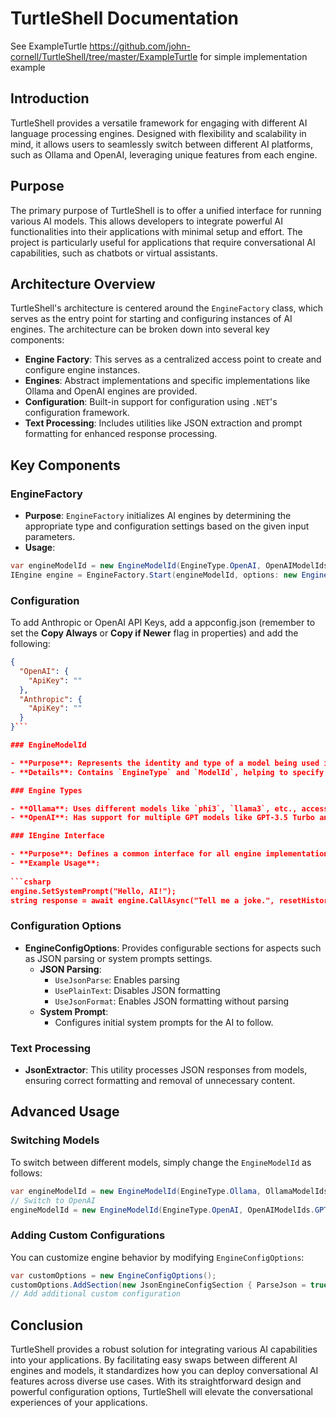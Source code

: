 # TurtleShell Documentation

See ExampleTurtle https://github.com/john-cornell/TurtleShell/tree/master/ExampleTurtle for simple implementation example

## Introduction

TurtleShell provides a versatile framework for engaging with different AI language processing engines. Designed with flexibility and scalability in mind, it allows users to seamlessly switch between different AI platforms, such as Ollama and OpenAI, leveraging unique features from each engine.

## Purpose

The primary purpose of TurtleShell is to offer a unified interface for running various AI models. This allows developers to integrate powerful AI functionalities into their applications with minimal setup and effort. The project is particularly useful for applications that require conversational AI capabilities, such as chatbots or virtual assistants.

## Architecture Overview

TurtleShell's architecture is centered around the `EngineFactory` class, which serves as the entry point for starting and configuring instances of AI engines. The architecture can be broken down into several key components:

- **Engine Factory**: This serves as a centralized access point to create and configure engine instances.
- **Engines**: Abstract implementations and specific implementations like Ollama and OpenAI engines are provided.
- **Configuration**: Built-in support for configuration using `.NET`'s configuration framework.
- **Text Processing**: Includes utilities like JSON extraction and prompt formatting for enhanced response processing.

## Key Components

### EngineFactory

- **Purpose**: `EngineFactory` initializes AI engines by determining the appropriate type and configuration settings based on the given input parameters.
- **Usage**:

```csharp
var engineModelId = new EngineModelId(EngineType.OpenAI, OpenAIModelIds.GPT3_5_Turbo);
IEngine engine = EngineFactory.Start(engineModelId, options: new EngineConfigOptions());
```

### Configuration

To add Anthropic or OpenAI API Keys, add a appconfig.json (remember to set the **Copy Always** or **Copy if Newer** flag in properties) and add the following:

``` json
﻿{
  "OpenAI": {
    "ApiKey": ""
  },
  "Anthropic": {
    "ApiKey": ""
  }
}```

### EngineModelId

- **Purpose**: Represents the identity and type of a model being used in an engine.
- **Details**: Contains `EngineType` and `ModelId`, helping to specify which AI engine and model to use.

### Engine Types

- **Ollama**: Uses different models like `phi3`, `llama3`, etc., accessed via the `OllamaEngine`.
- **OpenAI**: Has support for multiple GPT models like GPT-3.5 Turbo and GPT-4, implemented in the `OpenAIGPTEngine`.

### IEngine Interface

- **Purpose**: Defines a common interface for all engine implementations with functionalities to set prompts, make asynchronous calls, and get engine details.
- **Example Usage**:
  
```csharp
engine.SetSystemPrompt("Hello, AI!");
string response = await engine.CallAsync("Tell me a joke.", resetHistory: true);
```

### Configuration Options

- **EngineConfigOptions**: Provides configurable sections for aspects such as JSON parsing or system prompts settings.
  - **JSON Parsing**:
    - `UseJsonParse`: Enables parsing
    - `UsePlainText`: Disables JSON formatting
    - `UseJsonFormat`: Enables JSON formatting without parsing
  - **System Prompt**:
    - Configures initial system prompts for the AI to follow.

### Text Processing

- **JsonExtractor**: This utility processes JSON responses from models, ensuring correct formatting and removal of unnecessary content.

## Advanced Usage

### Switching Models

To switch between different models, simply change the `EngineModelId` as follows:

```csharp
var engineModelId = new EngineModelId(EngineType.Ollama, OllamaModelIds.Llama3_8b);
// Switch to OpenAI
engineModelId = new EngineModelId(EngineType.OpenAI, OpenAIModelIds.GPT4);
```

### Adding Custom Configurations

You can customize engine behavior by modifying `EngineConfigOptions`:

```csharp
var customOptions = new EngineConfigOptions();
customOptions.AddSection(new JsonEngineConfigSection { ParseJson = true });
// Add additional custom configuration
```

## Conclusion

TurtleShell provides a robust solution for integrating various AI capabilities into your applications. By facilitating easy swaps between different AI engines and models, it standardizes how you can deploy conversational AI features across diverse use cases. With its straightforward design and powerful configuration options, TurtleShell will elevate the conversational experiences of your applications.
